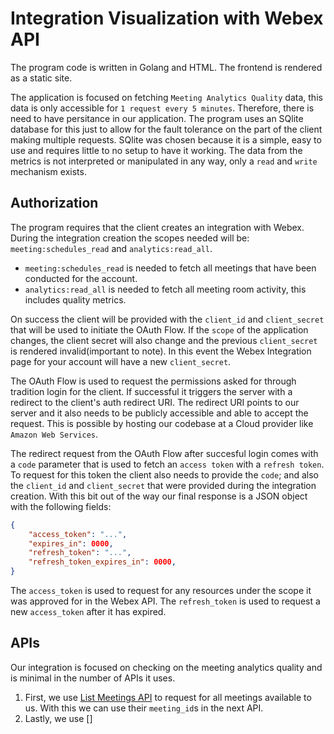 # Integration Visualization with Webex API

The program code is written in Golang and HTML. The frontend is rendered as a static site.

The application is focused on fetching `Meeting Analytics Quality` data, this data is only accessible for `1 request every 5 minutes`. Therefore, there is need to have persitance in our application. The program uses an SQlite database for this just to allow for the fault tolerance on the part of the client making multiple requests. SQlite was chosen because it is a simple, easy to use and requires little to no setup to have it working. The data from the metrics is not interpreted or manipulated in any way, only a `read` and `write` mechanism exists.

## Authorization

The program requires that the client creates an integration with Webex. During the integration creation the scopes needed will be: `meeting:schedules_read` and `analytics:read_all`.
- `meeting:schedules_read` is needed to fetch all meetings that have been conducted for the account.
- `analytics:read_all` is needed to fetch all meeting room activity, this includes quality metrics.

On success the client will be provided with the `client_id` and `client_secret` that will be used to initiate the OAuth Flow. If the `scope` of the application changes, the client secret will also change and the previous `client_secret` is rendered invalid(important to note). In this event the Webex Integration page for your account will have a new `client_secret`.

The OAuth Flow is used to request the permissions asked for through tradition login for the client. If successful it triggers the server with a redirect to the client's auth redirect URI. The redirect URI points to our server and it also needs to be publicly accessible and able to accept the request. This is possible by hosting our codebase at a Cloud provider like `Amazon Web Services`.

The redirect request from the OAuth Flow after succesful login comes with a `code` parameter that is used to fetch an `access token` with a `refresh token`. To request for this token the client also needs to provide the `code`; and also the `client_id` and `client_secret` that were provided during the integration creation. With this bit out of the way our final response is a JSON object with the following fields:
```json
{
    "access_token": "...",
    "expires_in": 0000,
    "refresh_token": "...",
    "refresh_token_expires_in": 0000,
}
```

The `access_token` is used to request for any resources under the scope it was approved for in the Webex API. The `refresh_token` is used to request a new `access_token` after it has expired.

## APIs

Our integration is focused on checking on the meeting analytics quality and is minimal in the number of APIs it uses.
1. First, we use [List Meetings API](https://developer.webex.com/docs/api/v1/meetings/list-meetings) to request for all meetings available to us. With this we can use their `meeting_id`s in the next API.
2. Lastly, we use []